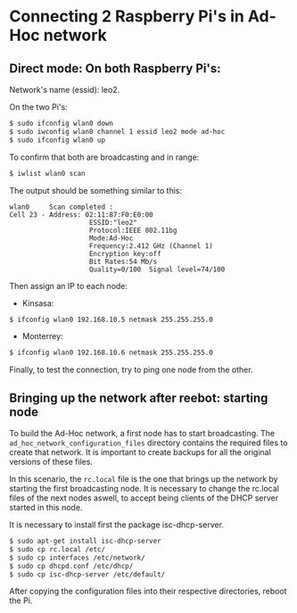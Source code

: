 # Connecting 2 Raspberry Pi's in Ad-Hoc network

## Direct mode: On both Raspberry Pi's:

Network's name (essid): leo2.

On the two Pi's:

```sh
$ sudo ifconfig wlan0 down
$ sudo iwconfig wlan0 channel 1 essid leo2 mode ad-hoc
$ sudo ifconfig wlan0 up
```

To confirm that both are broadcasting and in range:

```sh
$ iwlist wlan0 scan
```

The output should be something similar to this:

```
wlan0     Scan completed :
Cell 23 - Address: 02:11:87:F0:E0:00
                    ESSID:"leo2"
                    Protocol:IEEE 802.11bg
                    Mode:Ad-Hoc
                    Frequency:2.412 GHz (Channel 1)
                    Encryption key:off
                    Bit Rates:54 Mb/s
                    Quality=0/100  Signal level=74/100  
```

Then assign an IP to each node:

 - Kinsasa:

```sh
$ ifconfig wlan0 192.168.10.5 netmask 255.255.255.0
```

 - Monterrey:

```sh
$ ifconfig wlan0 192.168.10.6 netmask 255.255.255.0
```

Finally, to test the connection, try to ping one node from the other.


## Bringing up the network after reebot: starting node

To build the Ad-Hoc network, a first node has to start broadcasting. The `ad_hoc_network_configuration_files` directory contains the required files to create that network. It is important to create backups for all the original versions of these files. 

In this scenario, the `rc.local` file is the one that brings up the network by starting the first broadcasting node. It is necessary to change the rc.local files of the next nodes aswell, to accept being clients of the DHCP server started in this node.

It is necessary to install first the package isc-dhcp-server.

```sh
$ sudo apt-get install isc-dhcp-server
$ sudo cp rc.local /etc/
$ sudo cp interfaces /etc/network/
$ sudo cp dhcpd.conf /etc/dhcp/
$ sudo cp isc-dhcp-server /etc/default/
```  

After copying the configuration files into their respective directories, reboot the Pi.
